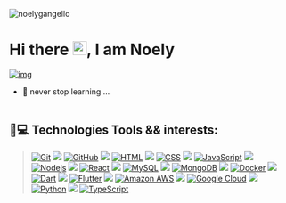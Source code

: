 <p align="left"><img src="https://komarev.com/ghpvc/?username=noelygangello" alt="noelygangello" /></p>

<h1 align = "justify"> Hi there <img src="https://media.giphy.com/media/hvRJCLFzcasrR4ia7z/giphy.gif" width="25px">, I am Noely</h1>

[![img](https://rawcdn.githack.com/NoelyGangello/NoelyGangello/08cb021b61e2b3730fb676c577bf27ae6947231a/assets/pix/Noely-G_fs-tn-18.svg)](https://github.com/dh-fs-tn-18-g7)

<!--
[![img](https://rawcdn.githack.com/dh-fs-tn-18-g7/.github/97babdb5dca2a7cdfdb765c692887654a74a4803/profile/dh-fstn-19-g7.svg)](https://github.com/dh-fs-tn-18-g7)
-->
<!--
**NoelyGangello/NoelyGangello** is a ✨ _special_ ✨ repository because its `README.md` (this file) appears on your GitHub profile.
-->


- 🌱 never stop learning ... 
<br> </br>
## 🚀💻 Technologies Tools && interests: 

> [![Git](https://img.shields.io/badge/-Git-black?style=flat-square&logo=git)](https://git-scm.com)
![](https://img.shields.io/badge/-badge)
[![GitHub](https://img.shields.io/badge/-GitHub-181717?style=flat-square&logo=github)](https://github.com/)
![](https://img.shields.io/badge/-badge)
[![HTML](https://img.shields.io/badge/-HTML5-E34F26?style=flat-square&logo=html5&logoColor=white)](https://developer.mozilla.org/pt-BR/docs/Web/HTML)
![](https://img.shields.io/badge/-badge)
[![CSS](https://img.shields.io/badge/-CSS3-1572B6?style=flat-square&logo=css3)](https://developer.mozilla.org/pt-BR/docs/Web/CSS)
![](https://img.shields.io/badge/-badge)
[![JavaScript](https://img.shields.io/badge/-JavaScript-black?style=flat-square&logo=javascript)](https://developer.mozilla.org/pt-BR/docs/Web/JavaScript)
![](https://img.shields.io/badge/-badge)
[![Nodejs](https://img.shields.io/badge/-Nodejs-black?style=flat-square&logo=Node.js)](https://nodejs.dev/en/)
![](https://img.shields.io/badge/-badge)
[![React](https://img.shields.io/badge/-React-black?style=flat-square&logo=react)](https://pt-br.reactjs.org)
![](https://img.shields.io/badge/-badge)
[![MySQL](https://img.shields.io/badge/-MySQL-black?style=flat-square&logo=mysql)](https://www.mysql.com)
![](https://img.shields.io/badge/-badge)
[![MongoDB](https://img.shields.io/badge/-MongoDB-black?style=flat-square&logo=mongodb)](https://www.mongodb.com/)
![](https://img.shields.io/badge/-badge)
[![Docker](https://img.shields.io/badge/-Docker-black?style=flat-square&logo=docker)](https://www.docker.com)
![](https://img.shields.io/badge/-badge)
[![Dart](https://img.shields.io/badge/-Dart-blue)](https://dart.dev)
![](https://img.shields.io/badge/-badge)
[![Flutter](https://img.shields.io/badge/-Flutter-orange)](https://flutter.dev/)
![](https://img.shields.io/badge/-badge)
[![Amazon AWS](https://img.shields.io/badge/Amazon%20AWS-232F3E?style=flat-square&logo=amazon-aws)](https://aws.amazon.com/pt/free/)
![](https://img.shields.io/badge/-badge)
[![Google Cloud](https://img.shields.io/badge/Google%20Cloud-black?style=flat-square&logo=google-cloud)](https://cloud.google.com)
![](https://img.shields.io/badge/-badge)
[![Python](https://img.shields.io/badge/-Python-black?style=flat-square&logo=Python)](https://www.youtube.com/watch?v=S9uPNppGsGo&list=PLHz_AreHm4dlKP6QQCekuIPky1CiwmdI6)
![](https://img.shields.io/badge/-badge-blue)
[![TypeScript](https://img.shields.io/badge/-TypeScript-red)](https://www.typescriptlang.org)

